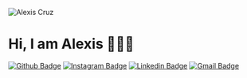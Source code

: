 ![Alexis Cruz](https://capsule-render.vercel.app/api?type=waving&height=300&color=red&text=Alexis%20Cruz&fontColor=FFF&animation=scaleIn)

# Hi, I am Alexis 👨🏻‍💻

[![Github Badge](https://img.shields.io/badge/-Facebook-blue?style=for-the-badge&logo=Facebook&logoColor=white&link=https://github.com/arthurspk)](https://www.facebook.com/profile.php?id=61573816924905)
[![Instagram Badge](https://img.shields.io/badge/Instagram-E4405F?style=for-the-badge&logo=instagram&logoColor=white)](https://www.instagram.com/alexis_cruzmj/)
[![Linkedin Badge](https://img.shields.io/badge/-Linkedin-blue?style=for-the-badge&logo=Linkedin&logoColor=white&link=https://github.com/arthurspk)](https://www.linkedin.com/in/alexis-cruz-102653348/)
[![Gmail Badge](https://img.shields.io/badge/-Gmail-%23333?style=for-the-badge&logo=gmail&logoColor=white)](mailto:johancruzm77@gmail.com)
